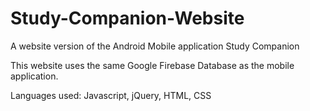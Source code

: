 # Study-Companion-Website
A website version of the Android Mobile application Study Companion

This website uses the same Google Firebase Database as the mobile application.

Languages used: Javascript, jQuery, HTML, CSS
